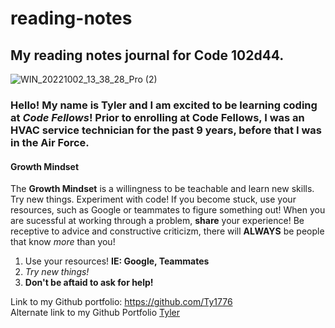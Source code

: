 # reading-notes

## My reading notes journal for Code 102d44.

![WIN_20221002_13_38_28_Pro (2)](https://user-images.githubusercontent.com/114241812/194931129-64c8c03e-1137-4bfb-8335-879009a6f4bb.jpg) 

### Hello! My name is Tyler and I am excited to be learning coding at *Code Fellows*! Prior to enrolling at Code Fellows, I was an HVAC service technician for the past 9 years, before that I was in the Air Force. 

#### **Growth Mindset** ####  
The **Growth Mindset** is a willingness to be teachable and learn new skills. Try new things. Experiment with code! If you become stuck, use your resources, such as Google or teammates to figure something out! When you are sucessful at working through a problem, **share** your experience! Be receptive to advice and constructive criticizm, there will **ALWAYS** be people that know *more* than you!

1. Use your resources! **IE: Google, Teammates**
2. *Try new things!*
3. **Don't be aftaid to ask for help!**


Link to my Github portfolio: <https://github.com/Ty1776>  
Alternate link to my Github Portfolio [Tyler](https://github.com/Ty1776)

